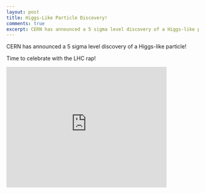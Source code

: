 ```yaml
---
layout: post
title: Higgs-Like Particle Discovery!
comments: true
excerpt: CERN has announced a 5 sigma level discovery of a Higgs-like particle! Time to celebrate with the LHC rap! <br> <br> <iframe width="420" height="315" src="http://www.youtube.com/embed/j50ZssEojtM?rel=0" frameborder="0" allowfullscreen></iframe>
---
```


CERN has announced a 5 sigma level discovery of a Higgs-like particle!

Time to celebrate with the LHC rap!

<iframe width="420" height="315" src="http://www.youtube.com/embed/j50ZssEojtM?rel=0" frameborder="0" allowfullscreen></iframe>